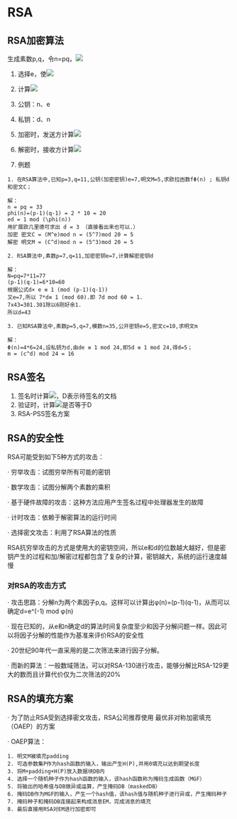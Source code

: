 # RSA

## RSA加密算法

生成素数p,q，令n=pq，![](https://tva1.sinaimg.cn/large/006tNbRwly1gaibuzcm84j304m00i0kz.jpg)

1. 选择e，使![](https://tva1.sinaimg.cn/large/006tNbRwly1gaibw14pguj303g00i0iy.jpg)
2. 计算![](https://tva1.sinaimg.cn/large/006tNbRwly1gaibxeh824j304d00k0l6.jpg)
3. 公钥：n、e
4. 私钥：d、n
5. 加密时，发送方计算![](https://tva1.sinaimg.cn/large/006tNbRwly1gaibxtv5ecj303t00i0iw.jpg)
6. 解密时，接收方计算![](https://tva1.sinaimg.cn/large/006tNbRwly1gaibyaij0vj308n00k0ob.jpg)

7. 例题

```
1. 在RSA算法中,已知p=3,q=11,公钥(加密密钥)e=7,明文M=5,求欧拉凼数fΦ(n) ; 私钥d 和密文C；

解：
n = pq = 33
phi(n)=(p-1)(q-1) = 2 * 10 = 20
ed = 1 mod (\phi(n))
用扩展欧几里德可求出 d = 3 （直接看出来也可以.）
加密 密文C = (M^e)mod n = (5^7)mod 20 = 5
解密 明文M = (C^d)mod n = (5^3)mod 20 = 5

2. RSA算法中,素数p=7,q=11,加密密钥e=7,计算解密密钥d

解：
N=pq=7*11=77
(p-1)(q-1)=6*10=60
根据公式d× e ≡ 1 (mod (p-1)(q-1))
又e=7,所以 7*d≡ 1 (mod 60).即 7d mod 60 = 1.
7x43=301.301除以6刚好余1.
所以d=43

3. 已知RSA算法中,素数p=5,q=7,模数n=35,公开密钥e=5,密文c=10,求明文m

解：
Φ(n)=4*6=24,设私钥为d,由de ≡ 1 mod 24,即5d ≡ 1 mod 24,得d=5；
m = (c^d) mod 24 = 16
```


## RSA签名

1. 签名时计算![](https://tva1.sinaimg.cn/large/006tNbRwly1gaibyse2qaj301n00g0aq.jpg)，D表示待签名的文档
2. 验证时，计算![](https://tva1.sinaimg.cn/large/006tNbRwly1gaibz9iwwhj300i00d07b.jpg)是否等于D
3. RSA-PSS签名方案

## RSA的安全性

RSA可能受到如下5种方式的攻击：

· 穷举攻击：试图穷举所有可能的密钥

· 数学攻击：试图分解两个素数的乘积

· 基于硬件故障的攻击：这种方法应用产生签名过程中处理器发生的故障

· 计时攻击：依赖于解密算法的运行时间

· 选择密文攻击：利用了RSA算法的性质

RSA抗穷举攻击的方式是使用大的密钥空间，所以e和d的位数越大越好，但是密钥产生的过程和加/解密过程都包含了复杂的计算，密钥越大，系统的运行速度越慢

### 对RSA的攻击方式
· 攻击思路：分解n为两个素因子p,q。这样可以计算出φ(n)=(p-1)(q-1)，从而可以确定d=e^(-1) mod φ(n) 

· 现在已知的，从e和n确定d的算法时间复杂度至少和因子分解问题一样。因此可以将因子分解的性能作为基准来评价RSA的安全性

· 20世纪90年代一直采用的是二次筛法来进行因子分解。

· 而新的算法：一般数域筛法，可以对RSA-130进行攻击，能够分解比RSA-129更大的数而且计算代价仅为二次筛法的20%

## RSA的填充方案
· 为了防止RSA受到选择密文攻击，RSA公司推荐使用 最优非对称加密填充（OAEP）的方案

· OAEP算法：
```
1. 明文M被填充padding
2. 可选参数集P作为hash函数的输入，输出产生H(P),并用0填充以达到期望长度
3. 将M+padding+H(P)放入数据块DB内
4. 选择一个随机种子作为hash函数的输入，该hash函数称为掩码生成函数（MGF）
5. 将输出的哈希值与DB做异或运算，产生掩码DB（maskedDB）
6. 掩码DB作为MGF的输入，产生一个hash值，该hash值与随机种子进行异或，产生掩码种子
7. 掩码种子和掩码DB连接起来构成消息EM，完成消息的填充
8. 最后直接用RSA对EM进行加密即可
```

